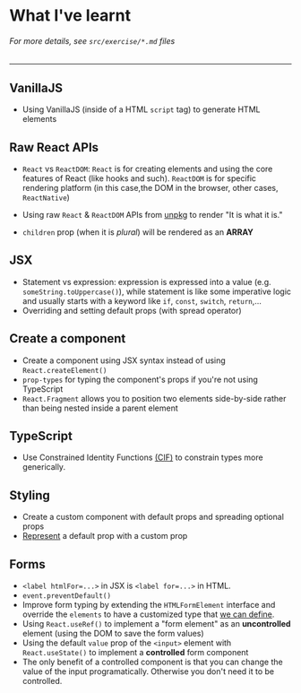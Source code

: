 # What I've learnt
###### For more details, see `src/exercise/*.md` files
-------------

## VanillaJS
- Using VanillaJS (inside of a HTML `script` tag) to generate HTML elements

## Raw React APIs
- `React` vs `ReactDOM`: `React` is for creating elements and using the core features of React (like hooks and such). `ReactDOM` is for specific rendering platform (in this case,the DOM in the browser, other cases, `ReactNative`) 

- Using raw `React` & `ReactDOM` APIs from [unpkg](https://unpkg.com) to render "It is what it is."
- `children` prop (when it is *plural*) will be rendered as an **ARRAY**

## JSX
- Statement vs expression: expression is expressed into a value (e.g. `someString.toUppercase()`), while statement is like some imperative logic and usually starts with a keyword like `if`, `const`, `switch`, `return`,...
- Overriding and setting default props (with spread operator)

## Create a component
- Create a component using JSX syntax instead of using `React.createElement()`
- `prop-types` for typing the component's props if you're not using TypeScript
- `React.Fragment` allows you to position two elements side-by-side rather than being nested inside a parent element

## TypeScript
- Use Constrained Identity Functions [(CIF)](https://github.com/HelpMe-Pls/react-fundamentals/blob/extra/src/final/TS/init.tsx) to constrain types more generically.

## Styling
- Create a custom component with default props and spreading optional props
- [Represent](https://github.com/HelpMe-Pls/react-fundamentals/blob/extra/src/exercise/05.js) a default prop with a custom prop 

## Forms
- `<label htmlFor=...>` in JSX is `<label for=...>` in HTML. 
- `event.preventDefault()`
- Improve form typing by extending the `HTMLFormElement` interface and override the `elements` to have a customized type that [we can define](https://github.com/HelpMe-Pls/react-fundamentals/blob/extra/src/final/TS/06.tsx).
- Using `React.useRef()` to implement a "form element" as an **uncontrolled** element (using the DOM to save the form values) 
- Using the default `value` prop of the `<input>` element with `React.useState()` to implement a **controlled** form component
- The only benefit of a controlled component is that you can change the value of the input programatically. Otherwise you don't need it to be controlled.